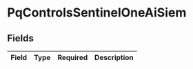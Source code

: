 # PqControlsSentinelOneAiSiem


## Fields

| Field       | Type        | Required    | Description |
| ----------- | ----------- | ----------- | ----------- |